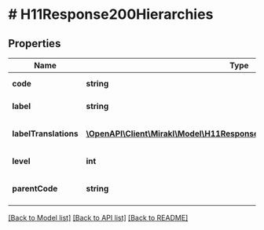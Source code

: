 # # H11Response200Hierarchies

## Properties

Name | Type | Description | Notes
------------ | ------------- | ------------- | -------------
**code** | **string** | Hierarchy code | [optional]
**label** | **string** | Hierarchy label | [optional]
**labelTranslations** | [**\OpenAPI\Client\Mirakl\Model\H11Response200HierarchiesLabelTranslations[]**](H11Response200HierarchiesLabelTranslations.md) | Hierarchy label translation | [optional]
**level** | **int** | Hierarchy level | [optional]
**parentCode** | **string** | Parent Hierarchy code | [optional]

[[Back to Model list]](../../README.md#models) [[Back to API list]](../../README.md#endpoints) [[Back to README]](../../README.md)
